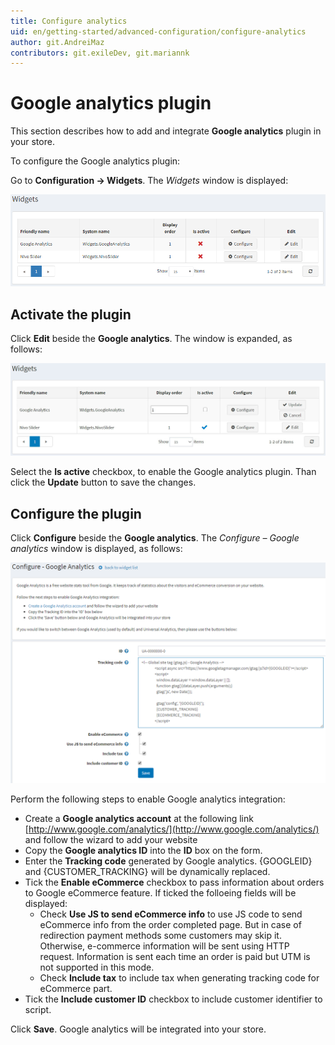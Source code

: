 ```yaml
---
title: Configure analytics
uid: en/getting-started/advanced-configuration/configure-analytics
author: git.AndreiMaz
contributors: git.exileDev, git.mariannk
---
```


# Google analytics plugin

This section describes how to add and integrate **Google analytics** plugin in your store.

To configure the Google analytics plugin:

Go to **Configuration → Widgets**. The *Widgets* window is displayed:

![Widgets](_static/configure-analytics/google-analytics-widgets.png)

## Activate the plugin

Click **Edit** beside the **Google analytics**. The window is expanded, as follows:

![Google analytics](_static/configure-analytics/google-analytics-widgets-edit.jpg)

Select the **Is active** checkbox, to enable the Google analytics plugin. Than click the **Update** button to save the changes.

## Configure the plugin

Click **Configure** beside the **Google analytics**. The *Configure – Google analytics* window is displayed, as follows:

![Google analytics - Configure](_static/configure-analytics/google-analytics-widgets-configure.png)

Perform the following steps to enable Google analytics integration:

* Create a **Google analytics account** at the following link [http://www.google.com/analytics/](http://www.google.com/analytics/) and follow the wizard to add your website
* Copy the **Google analytics ID** into the **ID** box on the form.
* Enter the **Tracking code** generated by Google analytics. {GOOGLEID} and {CUSTOMER_TRACKING} will be dynamically replaced.
* Tick the **Enable eCommerce** checkbox to pass information about orders to Google eCommerce feature. If ticked the folloeing fields will be displayed:
	* Check **Use JS to send eCommerce info** to use JS code to send eCommerce info from the order completed page. But in case of redirection payment methods some customers may skip it. Otherwise, e-commerce information will be sent using HTTP request. Information is sent each time an order is paid but UTM is not supported in this mode. 
	* Check **Include tax** to include tax when generating tracking code for eCommerce part.
* Tick the **Include customer ID** checkbox to include customer identifier to script.

Click **Save**. Google analytics will be integrated into your store.